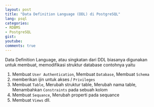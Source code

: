 ```yaml
---
layout: post
title: "Data Definition Language (DDL) di PostgreSQL"
lang: psql
categories:
- RDBMS
- PostgreSQL
gist: 
youtube: 
comments: true
---
```


Data Definition Language, atau singkatan dari DDL biasanya digunakan untuk membuat, memodifikasi struktur database contohnya yaitu 

1. Membuat `User Authentication`, Membuat `Database`, Membuat `Schema`
2. memberikan ijin untuk akses / `Privileges`
3. Membuat `Table`, Merubah struktur table, Merubah nama table, Menambahkan `Constraints` pada sebuah kolom
4. Membuat `Sequance`, Merubah properti pada sequance
5. Membuat `Views` dll.

